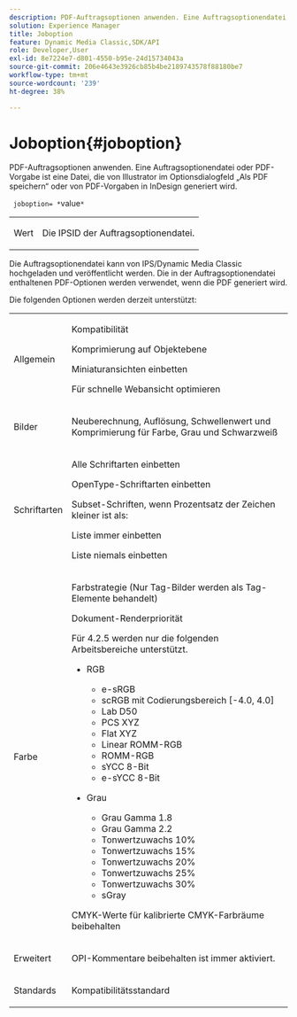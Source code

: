 ```yaml
---
description: PDF-Auftragsoptionen anwenden. Eine Auftragsoptionendatei oder PDF-Vorgabe ist eine Datei, die von Illustrator im Optionsdialogfeld „Als PDF speichern“ oder von PDF-Vorgaben in InDesign generiert wird.
solution: Experience Manager
title: Joboption
feature: Dynamic Media Classic,SDK/API
role: Developer,User
exl-id: 8e7224e7-d801-4550-b95e-24d15734043a
source-git-commit: 206e4643e3926cb85b4be2189743578f88180be7
workflow-type: tm+mt
source-wordcount: '239'
ht-degree: 38%

---
```


# Joboption{#joboption}

PDF-Auftragsoptionen anwenden. Eine Auftragsoptionendatei oder PDF-Vorgabe ist eine Datei, die von Illustrator im Optionsdialogfeld „Als PDF speichern“ oder von PDF-Vorgaben in InDesign generiert wird.

` joboption= *`value`*`

<table id="simpletable_BA7B58BE0B0740298D45DDEBE7832D93"> 
 <tr class="strow"> 
  <td class="stentry"> <p><span class="codeph"> <span class="varname"> Wert</span></span> </p> </td> 
  <td class="stentry"> <p>Die IPSID der Auftragsoptionendatei. </p></td> 
 </tr> 
</table>

Die Auftragsoptionendatei kann von IPS/Dynamic Media Classic hochgeladen und veröffentlicht werden. Die in der Auftragsoptionendatei enthaltenen PDF-Optionen werden verwendet, wenn die PDF generiert wird.

Die folgenden Optionen werden derzeit unterstützt:

<table id="simpletable_7E0AE8A06AE54A02AF0107FBEDF73D61"> 
 <tr class="strow"> 
  <td class="stentry"> <p>Allgemein </p></td> 
  <td class="stentry"> <p> Kompatibilität </p> <p> Komprimierung auf Objektebene </p> <p> Miniaturansichten einbetten </p> <p> Für schnelle Webansicht optimieren </p> </td> 
 </tr> 
 <tr class="strow"> 
  <td class="stentry"> <p>Bilder </p></td> 
  <td class="stentry"> <p> Neuberechnung, Auflösung, Schwellenwert und Komprimierung für Farbe, Grau und Schwarzweiß </p> </td> 
 </tr> 
 <tr class="strow"> 
  <td class="stentry"> <p>Schriftarten </p></td> 
  <td class="stentry"> <p> Alle Schriftarten einbetten </p> <p> OpenType-Schriftarten einbetten </p> <p> Subset-Schriften, wenn Prozentsatz der Zeichen kleiner ist als: </p> <p> Liste immer einbetten </p> <p> Liste niemals einbetten </p> </td> 
 </tr> 
 <tr class="strow"> 
  <td class="stentry"> <p>Farbe </p></td> 
  <td class="stentry"> <p> Farbstrategie (Nur Tag-Bilder werden als Tag-Elemente behandelt) </p> <p> Dokument-Renderpriorität </p> <p> Für 4.2.5 werden nur die folgenden Arbeitsbereiche unterstützt. </p> <p> 
    <ul id="ul_3F3EFDFB6A3340978AE31DEDF0FDA2C8"> 
     <li id="li_17A9FA99D6CA4C5182E383A85F0E3C90"> RGB <p> 
       <ul id="ul_1DD0C264DA1248319E751ADD18140C6D"> 
        <li id="li_B91B4D0C1D80442EB8690933AFA1F093"> e-sRGB </li> 
        <li id="li_D7F8C500DF5E4CBC8FFA4FEFB8E4E036"> scRGB mit Codierungsbereich [-4.0, 4.0] </li> 
        <li id="li_942CD69732984E16A71C2F75EC5B5245"> Lab D50 </li> 
        <li id="li_7063B9E98D1E4946AC8F0EF7BC988806"> PCS XYZ </li> 
        <li id="li_5809447576B147B68630C4B7EC2E7870"> Flat XYZ </li> 
        <li id="li_3B5DA42A04124A6BAA12343AFC19F620">Linear ROMM-RGB </li> 
        <li id="li_DEC3028FA9C34176B761D12B7179B44F">ROMM-RGB </li> 
        <li id="li_3E7E7C4A680C4E3EADE0A26048ECF1F4"> sYCC 8-Bit </li> 
        <li id="li_16A615C9A74D443AB3C63B3FE3AB5443"> e-sYCC 8-Bit </li> 
       </ul> </p> </li> 
     <li id="li_AFA6D4D8C0624AA495E2EB2F0F0C7F7B">Grau <p> 
       <ul id="ul_945389DD426F44C09EB9C7F23933CB77"> 
        <li id="li_DB0AE3DFFC184480BB91666FF1BB4776">Grau Gamma 1.8 </li> 
        <li id="li_755C556ED94740D1BD30EBE67018E074">Grau Gamma 2.2 </li> 
        <li id="li_67437440AFB54B7686333A55233AA87F">Tonwertzuwachs 10% </li> 
        <li id="li_0D6CA6004EC84048B5F2198406F4F343">Tonwertzuwachs 15% </li> 
        <li id="li_1AFD11C23AB147978559D8F00BFB3142">Tonwertzuwachs 20% </li> 
        <li id="li_6CD5ACEF6B0B49E8BACA8264FE0E9C44"> Tonwertzuwachs 25% </li> 
        <li id="li_AB5F1FA7111041BD82353E02A284A546">Tonwertzuwachs 30% </li> 
        <li id="li_7433278AE8054AD28BD38A0A6E4EF7EF"> sGray </li> 
       </ul> </p> </li> 
    </ul> </p> <p> CMYK-Werte für kalibrierte CMYK-Farbräume beibehalten </p> </td> 
 </tr> 
 <tr class="strow"> 
  <td class="stentry"> <p>Erweitert </p></td> 
  <td class="stentry"> <p>OPI-Kommentare beibehalten ist immer aktiviert. </p></td> 
 </tr> 
 <tr class="strow"> 
  <td class="stentry"> <p>Standards </p></td> 
  <td class="stentry"> <p>Kompatibilitätsstandard </p></td> 
 </tr> 
</table>
